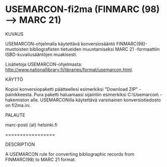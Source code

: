 # USEMARCON-fi2ma (FINMARC (98) --> MARC 21)

KUVAUS

USEMARCON-ohjelmalla käytettävä konversiosääntö FINMARC(98)-muotoisten bibliografisten tietueiden muuntamiseksi MARC 21 -formaattiin ISBD-kuvailusääntöjen muakisesti.

Lisätietoja USEMARCON-ohjelmasta: http://www.nationallibrary.fi/libraries/format/usemarcon.html.

KÄYTTÖ

Kopioi konversiopaketti päätteellesi esimerkiksi "Download ZIP" -painikkeesta. Pura paketti haluamaasi sijaintiin esimerkiksi C:\Usemarcon\ -hakemiston alle. USEMARCONilla käytettävä varsinainen konversiotiedosto on fi2ma.ini. 

PALAUTE

marc-posti (at) helsinki.fi

=================

DESCRIPTION

A USEMARCON rule for converting bibliographic records from FINMARC(98) to MARC 21 format. 
